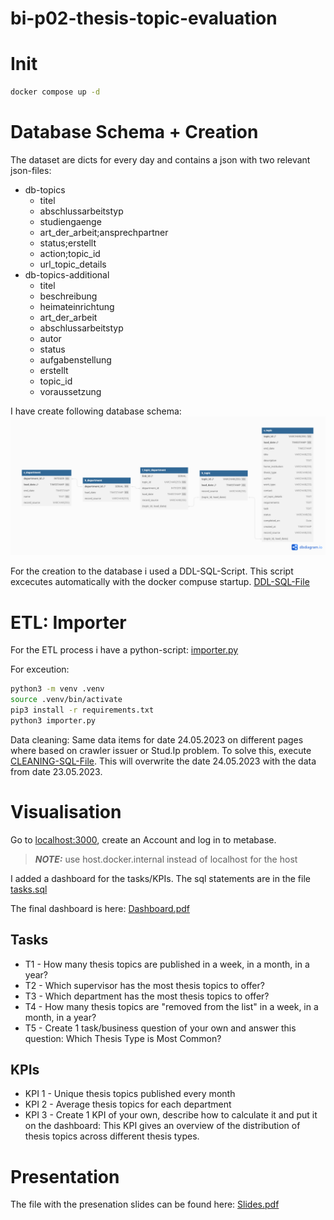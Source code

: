 # bi-p02-thesis-topic-evaluation

# Init
```bash
docker compose up -d
```

# Database Schema + Creation
The dataset are dicts for every day and contains a json with two relevant json-files:
- db-topics
  - titel
  - abschlussarbeitstyp
  - studiengaenge
  - art_der_arbeit;ansprechpartner
  - status;erstellt
  - action;topic_id
  - url_topic_details
- db-topics-additional
  - titel
  - beschreibung
  - heimateinrichtung
  - art_der_arbeit
  - abschlussarbeitstyp
  - autor
  - status
  - aufgabenstellung
  - erstellt
  - topic_id
  - voraussetzung


I have create following database schema:
![DatabaseSchema.png](media%2FDatabaseSchema.png)

For the creation to the database i used a DDL-SQL-Script. This script excecutes automatically with the docker compuse startup.
[DDL-SQL-File](create.sql)

# ETL: Importer
For the ETL process i have a python-script: [importer.py](importer.py)

For exceution:
```bash
python3 -m venv .venv
source .venv/bin/activate
pip3 install -r requirements.txt
python3 importer.py
```

Data cleaning:
Same data items for date 24.05.2023 on different pages where based on crawler issuer or Stud.Ip problem.
To solve this, execute [CLEANING-SQL-File](cleaning.sql). This will overwrite the date 24.05.2023 with the data from date 23.05.2023.

# Visualisation
Go to [localhost:3000](localhost:3000), create an Account and log in to metabase.
> **_NOTE:_**  use host.docker.internal instead of localhost for the host

I added a dashboard for the tasks/KPIs. The sql statements are in the file [tasks.sql](tasks.sql)

The final dashboard is here: [Dashboard.pdf](media%2FDashboard.pdf)

## Tasks
- T1 - How many thesis topics are published in a week, in a month, in a year?
- T2 - Which supervisor has the most thesis topics to offer?
- T3 - Which department has the most thesis topics to offer?
- T4 - How many thesis topics are "removed from the list" in a week, in a month, in a year?
- T5 - Create 1 task/business question of your own and answer this question: Which Thesis Type is Most Common?


## KPIs
- KPI 1 - Unique thesis topics published every month
- KPI 2 - Average thesis topics for each department
- KPI 3 - Create 1 KPI of your own, describe how to calculate it and put it on the dashboard: This KPI gives an overview of the distribution of thesis topics across different thesis types.

# Presentation
The file with the presenation slides can be found here:
[Slides.pdf](media%2FSlides.pdf)